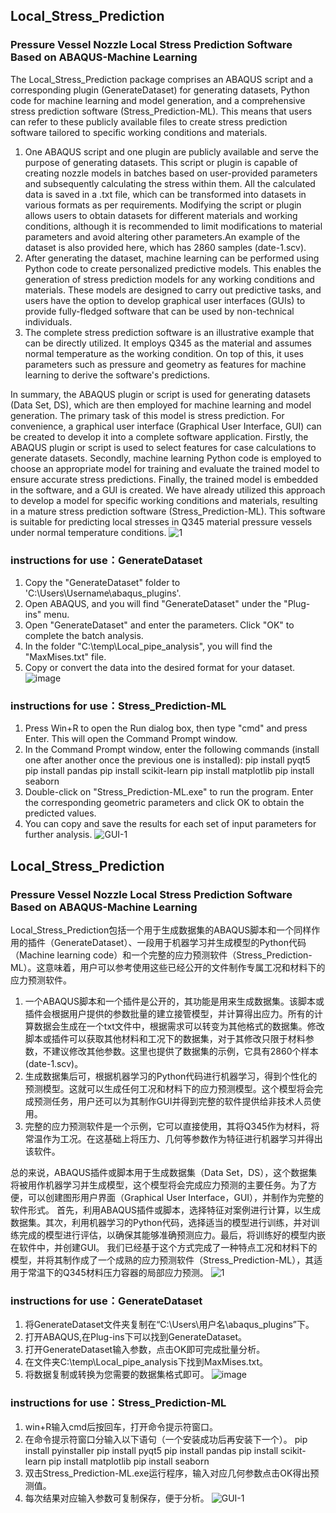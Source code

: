 ## Local_Stress_Prediction
### Pressure Vessel Nozzle Local Stress Prediction Software Based on ABAQUS-Machine Learning
The Local_Stress_Prediction package comprises an ABAQUS script and a corresponding plugin (GenerateDataset) for generating datasets, Python code for machine learning and model generation, and a comprehensive stress prediction software (Stress_Prediction-ML). This means that users can refer to these publicly available files to create stress prediction software tailored to specific working conditions and materials.
1. One ABAQUS script and one plugin are publicly available and serve the purpose of generating datasets. This script or plugin is capable of creating nozzle models in batches based on user-provided parameters and subsequently calculating the stress within them. All the calculated data is saved in a .txt file, which can be transformed into datasets in various formats as per requirements. Modifying the script or plugin allows users to obtain datasets for different materials and working conditions, although it is recommended to limit modifications to material parameters and avoid altering other parameters.An example of the dataset is also provided here, which has 2860 samples (date-1.scv).
2. After generating the dataset, machine learning can be performed using Python code to create personalized predictive models. This enables the generation of stress prediction models for any working conditions and materials. These models are designed to carry out predictive tasks, and users have the option to develop graphical user interfaces (GUIs) to provide fully-fledged software that can be used by non-technical individuals.
3. The complete stress prediction software is an illustrative example that can be directly utilized. It employs Q345 as the material and assumes normal temperature as the working condition. On top of this, it uses parameters such as pressure and geometry as features for machine learning to derive the software's predictions.
   
In summary, the ABAQUS plugin or script is used for generating datasets (Data Set, DS), which are then employed for machine learning and model generation. The primary task of this model is stress prediction. For convenience, a graphical user interface (Graphical User Interface, GUI) can be created to develop it into a complete software application.
Firstly, the ABAQUS plugin or script is used to select features for case calculations to generate datasets. Secondly, machine learning Python code is employed to choose an appropriate model for training and evaluate the trained model to ensure accurate stress predictions. Finally, the trained model is embedded in the software, and a GUI is created.
We have already utilized this approach to develop a model for specific working conditions and materials, resulting in a mature stress prediction software (Stress_Prediction-ML). This software is suitable for predicting local stresses in Q345 material pressure vessels under normal temperature conditions.
![1](https://github.com/Fan-Tank/Local_Stress_Prediction/assets/76890876/35bd610c-edd0-4543-9827-aedf65b0bcd9)


### instructions for use：GenerateDataset
1. Copy the "GenerateDataset" folder to 'C:\Users\Username\abaqus_plugins'.
2. Open ABAQUS, and you will find "GenerateDataset" under the "Plug-ins" menu.
3. Open "GenerateDataset" and enter the parameters. Click "OK" to complete the batch analysis.
4. In the folder "C:\temp\Local_pipe_analysis", you will find the "MaxMises.txt" file.
5. Copy or convert the data into the desired format for your dataset.
![image](https://github.com/Fan-Tank/Local_Stress_Prediction/assets/76890876/4b4ee3bb-7a3a-40c0-81dc-edb464f7a6b8)

### instructions for use：Stress_Prediction-ML
1. Press Win+R to open the Run dialog box, then type "cmd" and press Enter. This will open the Command Prompt window.
2. In the Command Prompt window, enter the following commands (install one after another once the previous one is installed):
pip install pyqt5
pip install pandas
pip install scikit-learn
pip install matplotlib
pip install seaborn
3. Double-click on "Stress_Prediction-ML.exe" to run the program. Enter the corresponding geometric parameters and click OK to obtain the predicted values.
4. You can copy and save the results for each set of input parameters for further analysis.
![GUI-1](https://github.com/Fan-Tank/Local_Stress_Prediction/assets/76890876/272e7740-fe9c-46c1-bdc3-c2b0d0729617)

## Local_Stress_Prediction
### Pressure Vessel Nozzle Local Stress Prediction Software Based on ABAQUS-Machine Learning
Local_Stress_Prediction包括一个用于生成数据集的ABAQUS脚本和一个同样作用的插件（GenerateDataset）、一段用于机器学习并生成模型的Python代码（Machine learning code）和一个完整的应力预测软件（Stress_Prediction-ML）。这意味着，用户可以参考使用这些已经公开的文件制作专属工况和材料下的应力预测软件。
1.	一个ABAQUS脚本和一个插件是公开的，其功能是用来生成数据集。该脚本或插件会根据用户提供的参数批量的建立接管模型，并计算得出应力。所有的计算数据会生成在一个txt文件中，根据需求可以转变为其他格式的数据集。修改脚本或插件可以获取其他材料和工况下的数据集，对于其修改只限于材料参数，不建议修改其他参数。这里也提供了数据集的示例，它具有2860个样本(date-1.scv)。
2.	生成数据集后可，根据机器学习的Python代码进行机器学习，得到个性化的预测模型。这就可以生成任何工况和材料下的应力预测模型。这个模型将会完成预测任务，用户还可以为其制作GUI并得到完整的软件提供给非技术人员使用。
3.	完整的应力预测软件是一个示例，它可以直接使用，其将Q345作为材料，将常温作为工况。在这基础上将压力、几何等参数作为特征进行机器学习并得出该软件。
   
总的来说，ABAQUS插件或脚本用于生成数据集（Data Set，DS），这个数据集将被用作机器学习并生成模型，这个模型将会完成应力预测的主要任务。为了方便，可以创建图形用户界面（Graphical User Interface，GUI），并制作为完整的软件形式。
首先，利用ABAQUS插件或脚本，选择特征对案例进行计算，以生成数据集。其次，利用机器学习的Python代码，选择适当的模型进行训练，并对训练完成的模型进行评估，以确保其能够准确预测应力。最后，将训练好的模型内嵌在软件中，并创建GUI。
我们已经基于这个方式完成了一种特点工况和材料下的模型，并将其制作成了一个成熟的应力预测软件（Stress_Prediction-ML），其适用于常温下的Q345材料压力容器的局部应力预测。 
![1](https://github.com/Fan-Tank/Local_Stress_Prediction/assets/76890876/af7df3c2-d6f3-4c83-bcfa-aa0481a0832b)

### instructions for use：GenerateDataset
1. 将GenerateDataset文件夹复制在“C:\Users\用户名\abaqus_plugins”下。
2. 打开ABAQUS,在Plug-ins下可以找到GenerateDataset。
3. 打开GenerateDataset输入参数，点击OK即可完成批量分析。
4. 在文件夹C:\\temp\\Local_pipe_analysis下找到MaxMises.txt。
5. 将数据复制或转换为您需要的数据集格式即可。
![image](https://github.com/Fan-Tank/Local_Stress_Prediction/assets/76890876/00921a70-cf9f-492a-b3ba-baa27769d7b5)

### instructions for use：Stress_Prediction-ML
1. win+R输入cmd后按回车，打开命令提示符窗口。
2. 在命令提示符窗口分输入以下语句（一个安装成功后再安装下一个）。
pip install pyinstaller
pip install pyqt5
pip install pandas
pip install scikit-learn
pip install matplotlib
pip install seaborn
3. 双击Stress_Prediction-ML.exe运行程序，输入对应几何参数点击OK得出预测值。
4. 每次结果对应输入参数可复制保存，便于分析。
![GUI-1](https://github.com/Fan-Tank/Local_Stress_Prediction/assets/76890876/8c48ff97-d456-498f-b6eb-df42dcb43284)
